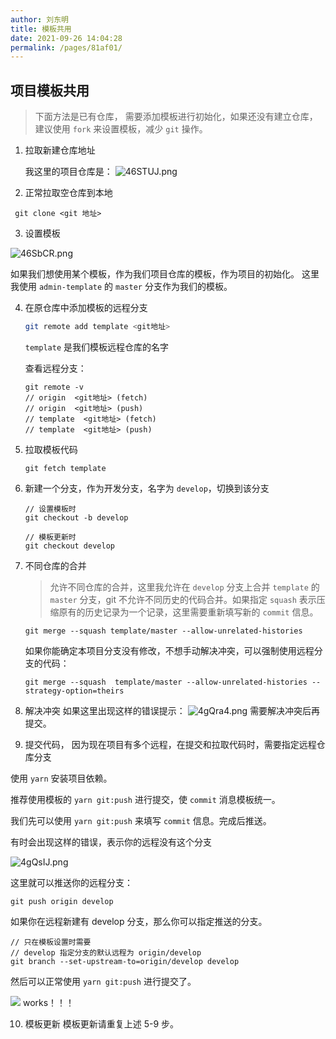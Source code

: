 ```yaml
---
author: 刘东明
title: 模板共用
date: 2021-09-26 14:04:28
permalink: /pages/81af01/
---
```


## 项目模板共用

> 下面方法是已有仓库， 需要添加模板进行初始化，如果还没有建立仓库，建议使用 `fork` 来设置模板，减少 `git` 操作。

1. 拉取新建仓库地址

   我这里的项目仓库是：
   ![46STUJ.png](https://z3.ax1x.com/2021/09/26/46STUJ.png)

2. 正常拉取空仓库到本地

```
 git clone <git 地址>
```

3. 设置模板

![46SbCR.png](https://z3.ax1x.com/2021/09/26/46SbCR.png)

如果我们想使用某个模板，作为我们项目仓库的模板，作为项目的初始化。
这里我使用 `admin-template` 的 `master` 分支作为我们的模板。

4. 在原仓库中添加模板的远程分支

   ```bash
   git remote add template <git地址>
   ```

   `template` 是我们模板远程仓库的名字

   查看远程分支：

   ```
   git remote -v
   // origin  <git地址> (fetch)
   // origin  <git地址> (push)
   // template  <git地址> (fetch)
   // template  <git地址> (push)

   ```

5. 拉取模板代码

   ```
   git fetch template
   ```

6. 新建一个分支，作为开发分支，名字为 `develop`，切换到该分支

   ```
   // 设置模板时
   git checkout -b develop

   // 模板更新时
   git checkout develop
   ```

7. 不同仓库的合并

   > 允许不同仓库的合并，这里我允许在 `develop` 分支上合并 `template` 的 `master` 分支，git 不允许不同历史的代码合并。如果指定 `squash` 表示压缩原有的历史记录为一个记录，这里需要重新填写新的 `commit` 信息。

   ```
   git merge --squash template/master --allow-unrelated-histories
   ```

   如果你能确定本项目分支没有修改，不想手动解决冲突，可以强制使用远程分支的代码：

   ```
   git merge --squash  template/master --allow-unrelated-histories --strategy-option=theirs
   ```

8. 解决冲突
   如果这里出现这样的错误提示：
   ![4gQra4.png](https://z3.ax1x.com/2021/09/27/4gQra4.png)
   需要解决冲突后再提交。

9. 提交代码， 因为现在项目有多个远程，在提交和拉取代码时，需要指定远程仓库分支

使用 `yarn` 安装项目依赖。

推荐使用模板的 `yarn git:push` 进行提交，使 `commit` 消息模板统一。

我们先可以使用 `yarn git:push` 来填写 `commit` 信息。完成后推送。

有时会出现这样的错误，表示你的远程没有这个分支

![4gQsIJ.png](https://z3.ax1x.com/2021/09/27/4gQsIJ.png)

这里就可以推送你的远程分支：

```
git push origin develop
```

如果你在远程新建有 develop 分支，那么你可以指定推送的分支。

```
// 只在模板设置时需要
// develop 指定分支的默认远程为 origin/develop
git branch --set-upstream-to=origin/develop develop

```

然后可以正常使用 `yarn git:push` 进行提交了。

![](https://z3.ax1x.com/2021/09/26/46S759.png)
works！！！

10. 模板更新 模板更新请重复上述 5-9 步。
